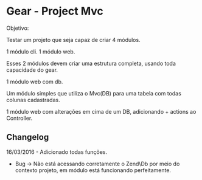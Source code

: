 # Gear - Project Mvc

Objetivo:

Testar um projeto que seja capaz de criar 4 módulos.

1 módulo cli.
1 módulo web.

Esses 2 módulos devem criar uma estrutura completa, usando toda capacidade do gear.

1 módulo web com db.

Um módulo simples que utiliza o Mvc(DB) para uma tabela com todas colunas cadastradas.

1 módulo web com alterações em cima de um DB, adicionando + actions ao Controller.



## Changelog

16/03/2016 - Adicionado todas funções.
  - Bug -> Não está acessando corretamente o Zend\Db por meio do contexto projeto, em módulo está funcionando perfeitamente.
